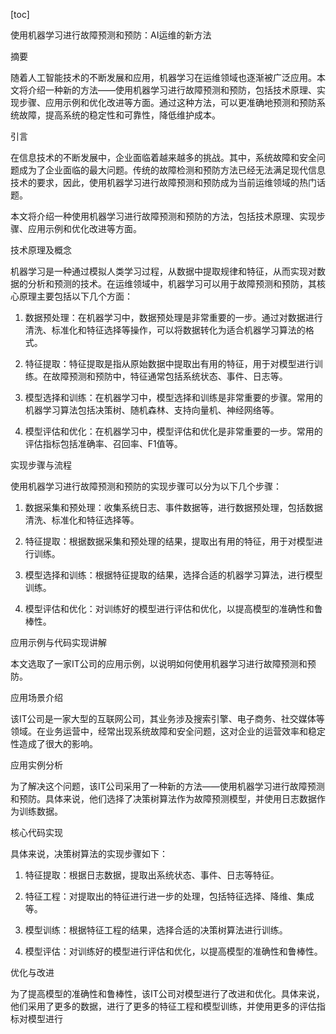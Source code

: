
[toc]                    
                
                
使用机器学习进行故障预测和预防：AI运维的新方法

摘要

随着人工智能技术的不断发展和应用，机器学习在运维领域也逐渐被广泛应用。本文将介绍一种新的方法——使用机器学习进行故障预测和预防，包括技术原理、实现步骤、应用示例和优化改进等方面。通过这种方法，可以更准确地预测和预防系统故障，提高系统的稳定性和可靠性，降低维护成本。

引言

在信息技术的不断发展中，企业面临着越来越多的挑战。其中，系统故障和安全问题成为了企业面临的最大问题。传统的故障检测和预防方法已经无法满足现代信息技术的要求，因此，使用机器学习进行故障预测和预防成为当前运维领域的热门话题。

本文将介绍一种使用机器学习进行故障预测和预防的方法，包括技术原理、实现步骤、应用示例和优化改进等方面。

技术原理及概念

机器学习是一种通过模拟人类学习过程，从数据中提取规律和特征，从而实现对数据的分析和预测的技术。在运维领域中，机器学习可以用于故障预测和预防，其核心原理主要包括以下几个方面：

1. 数据预处理：在机器学习中，数据预处理是非常重要的一步。通过对数据进行清洗、标准化和特征选择等操作，可以将数据转化为适合机器学习算法的格式。

2. 特征提取：特征提取是指从原始数据中提取出有用的特征，用于对模型进行训练。在故障预测和预防中，特征通常包括系统状态、事件、日志等。

3. 模型选择和训练：在机器学习中，模型选择和训练是非常重要的步骤。常用的机器学习算法包括决策树、随机森林、支持向量机、神经网络等。

4. 模型评估和优化：在机器学习中，模型评估和优化是非常重要的一步。常用的评估指标包括准确率、召回率、F1值等。

实现步骤与流程

使用机器学习进行故障预测和预防的实现步骤可以分为以下几个步骤：

1. 数据采集和预处理：收集系统日志、事件数据等，进行数据预处理，包括数据清洗、标准化和特征选择等。

2. 特征提取：根据数据采集和预处理的结果，提取出有用的特征，用于对模型进行训练。

3. 模型选择和训练：根据特征提取的结果，选择合适的机器学习算法，进行模型训练。

4. 模型评估和优化：对训练好的模型进行评估和优化，以提高模型的准确性和鲁棒性。

应用示例与代码实现讲解

本文选取了一家IT公司的应用示例，以说明如何使用机器学习进行故障预测和预防。

应用场景介绍

该IT公司是一家大型的互联网公司，其业务涉及搜索引擎、电子商务、社交媒体等领域。在业务运营中，经常出现系统故障和安全问题，这对企业的运营效率和稳定性造成了很大的影响。

应用实例分析

为了解决这个问题，该IT公司采用了一种新的方法——使用机器学习进行故障预测和预防。具体来说，他们选择了决策树算法作为故障预测模型，并使用日志数据作为训练数据。

核心代码实现

具体来说，决策树算法的实现步骤如下：

1. 特征提取：根据日志数据，提取出系统状态、事件、日志等特征。

2. 特征工程：对提取出的特征进行进一步的处理，包括特征选择、降维、集成等。

3. 模型训练：根据特征工程的结果，选择合适的决策树算法进行训练。

4. 模型评估：对训练好的模型进行评估和优化，以提高模型的准确性和鲁棒性。

优化与改进

为了提高模型的准确性和鲁棒性，该IT公司对模型进行了改进和优化。具体来说，他们采用了更多的数据，进行了更多的特征工程和模型训练，并使用更多的评估指标对模型进行

